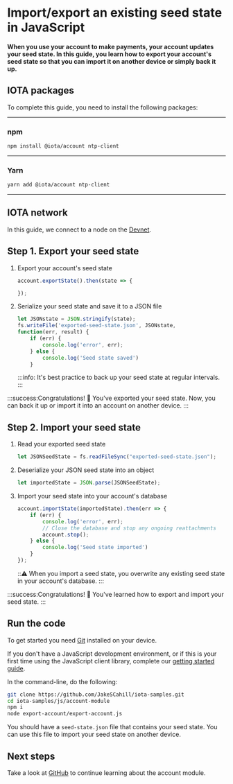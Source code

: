 # Import/export an existing seed state in JavaScript

**When you use your account to make payments, your account updates your seed state. In this guide, you learn how to export your account's seed state so that you can import it on another device or simply back it up.**

## IOTA packages

To complete this guide, you need to install the following packages:

--------------------
### npm
```bash
npm install @iota/account ntp-client
```
---
### Yarn
```bash
yarn add @iota/account ntp-client
```
--------------------

## IOTA network

In this guide, we connect to a node on the [Devnet](root://getting-started/0.1/network/iota-networks.md#devnet).

## Step 1. Export your seed state

1. Export your account's seed state

    ```js
    account.exportState().then(state => {
    
    });
    ```

2. Serialize your seed state and save it to a JSON file

    ```js
    let JSONstate = JSON.stringify(state);
    fs.writeFile('exported-seed-state.json', JSONstate,
    function(err, result) {
        if (err) {
            console.log('error', err);
        } else {
            console.log('Seed state saved')
        }
    ```

    :::info:
    It's best practice to back up your seed state at regular intervals.
    :::

:::success:Congratulations! :tada:
You've exported your seed state. Now, you can back it up or import it into an account on another device.
:::

## Step 2. Import your seed state

1. Read your exported seed state

    ```js
    let JSONSeedState = fs.readFileSync("exported-seed-state.json");
    ```

2. Deserialize your JSON seed state into an object

    ```js
    let importedState = JSON.parse(JSONSeedState);
    ```

3. Import your seed state into your account's database

    ```js
    account.importState(importedState).then(err => {
        if (err) {
            console.log('error', err);
            // Close the database and stop any ongoing reattachments
            account.stop();
        } else {
            console.log('Seed state imported')
        }
    });
    ```

    :::warning:
    When you import a seed state, you overwrite any existing seed state in your account's database.
    :::

:::success:Congratulations! :tada:
You've learned how to export and import your seed state.
:::

## Run the code

To get started you need [Git](https://git-scm.com/book/en/v2/Getting-Started-Installing-Git) installed on your device.

If you don't have a JavaScript development environment, or if this is your first time using the JavaScript client library, complete our [getting started guide](../../getting-started/js-quickstart.md).

In the command-line, do the following:

```bash
git clone https://github.com/JakeSCahill/iota-samples.git
cd iota-samples/js/account-module
npm i
node export-account/export-account.js
```

You should have a `seed-state.json` file that contains your seed state. You can use this file to import your seed state on another device.

## Next steps

Take a look at [GitHub](https://github.com/iotaledger/iota.js/tree/next/packages/account/src) to continue learning about the account module.
